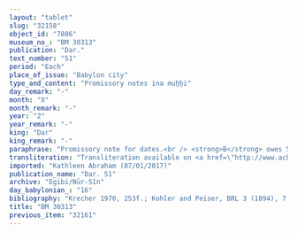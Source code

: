 ```yaml
---
layout: "tablet"
slug: "32158"
object_id: "7806"
museum_no_: "BM 30313"
publication: "Dar."
text_number: "51"
period: "Each"
place_of_issue: "Babylon city"
type_and_content: "Promissory notes ina muẖẖi"
day_remark: "-"
month: "X"
month_remark: "-"
year: "2"
year_remark: "-"
king: "Dar"
king_remark: "-"
paraphrase: "Promissory note for dates.<br /> <strong>B</strong> owes 5 (kor) of dates to <strong>A</strong>, a man from Media, to be delivered in Arahsamna (VIII) at the canal in Babylon. Witnesses.<br /> &nbsp;<br /> <strong>A </strong>= Kakia, a man from Media; <strong>B </strong>= Marduk-nāṣir-apli/Itti-Marduk-balāṭu//Egibi"
transliteration: "Transliteration available on <a href=\"http://www.achemenet.com/fr/item/?/1087349=BM 30313&l=a&c=1&t=1.4/1/24/1/1653511\" target=\"_blank\">Achemenet</a>"
imported: "Kathleen Abraham (07/01/2017)"
publication_name: "Dar. 51"
archive: "Egibi/Nūr-Sîn"
day_babylonian_: "16"
bibliography: "Krecher 1970, 253f.; Kohler and Peiser, BRL 3 (1894), 7."
title: "BM 30313"
previous_item: "32161"
---
```

